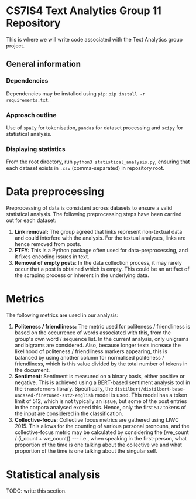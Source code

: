 # CS7IS4 Text Analytics Group 11 Repository
This is where we will write code associated with the Text Analytics group project.

## General information
### Dependencies
Dependencies may be installed using `pip`: `pip install -r requirements.txt`.

### Approach outline
Use of `spaCy` for tokenisation, `pandas` for dataset processing and `scipy` for statistical analysis.

### Displaying statistics
From the root directory, run `python3 statistical_analysis.py`, ensuring that each dataset exists in `.csv` (comma-separated) in repository root.

# Data preprocessing
Preprocessing of data is consistent across datasets to ensure a valid statistical analysis. The following preprocessing steps have been carried out for each dataset:
1. **Link removal:** The group agreed that links represent non-textual data and could interfere with the analysis. For the textual analyses, links are hence removed from posts.
2. **FTFY:** This is a Python package often used for data-preprocessing, and it fixes encoding issues in text.
3. **Removal of empty posts**: In the data collection process, it may rarely occur that a post is obtained which is empty. This could be an artifact of the scraping process or inherent in the underlying data.


# Metrics
The following metrics are used in our analysis:
1. **Politeness / friendliness:** The metric used for politeness / friendliness is based on the occurrence of words associated with this, from the group's own word / sequence list. In the current analysis, only unigrams and bigrams are considered. Also, because longer texts increase the likelihood of politeness / friendliness markers appearing, this is balanced by using another column for normalised politeness / friendliness, which is this value divided by the total number of tokens in the document.
2. **Sentiment**: Sentiment is measured on a binary basis, either positive or negative. This is achieved using a BERT-based sentiment analysis tool in the `transformers` library. Specifically, the `distilbert/distilbert-base-uncased-finetuned-sst2-english` model is used. This model has a token limit of 512, which is not typically an issue, but some of the post entries in the corpora analysed exceed this. Hence, only the first `512` tokens of the input are considered in the classification.
3. **Collective-focus**: Collective focus metrics are gathered using LIWC 2015. This allows for the counting of various personal pronouns, and the collective-focus metric may be calculated by considering the (we_count / (i_count + we_count)) --- i.e., when speaking in the first-person, what proportion of the time is one talking about the collective we and what proportion of the time is one talking about the singular self.

# Statistical analysis
TODO: write this section.